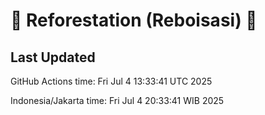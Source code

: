
# 🌳 Reforestation (Reboisasi) 🌲

## Last Updated

GitHub Actions time: Fri Jul  4 13:33:41 UTC 2025

Indonesia/Jakarta time: Fri Jul  4 20:33:41 WIB 2025

